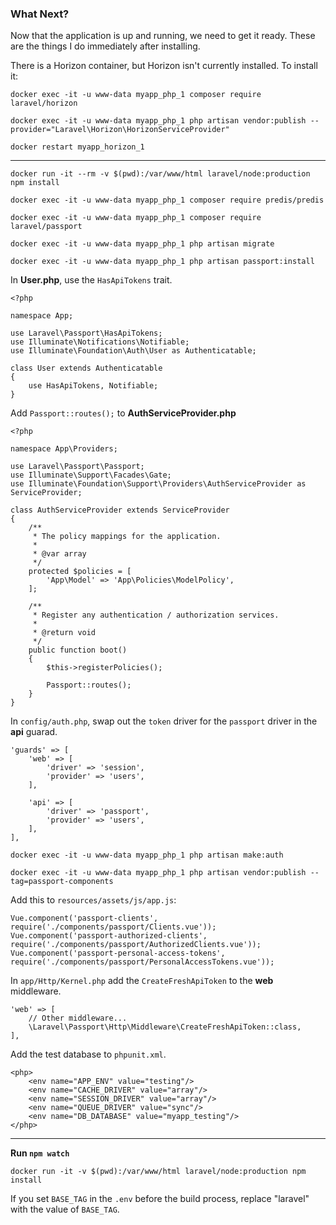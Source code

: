 ### What Next?

Now that the application is up and running, we need to get it ready. These are the things I do immediately after installing.

There is a Horizon container, but Horizon isn't currently installed. To install it:

`docker exec -it -u www-data myapp_php_1 composer require laravel/horizon`

`docker exec -it -u www-data myapp_php_1 php artisan vendor:publish --provider="Laravel\Horizon\HorizonServiceProvider"`

`docker restart myapp_horizon_1`

---

`docker run -it --rm -v $(pwd):/var/www/html laravel/node:production npm install`

`docker exec -it -u www-data myapp_php_1 composer require predis/predis`

`docker exec -it -u www-data myapp_php_1 composer require laravel/passport`

`docker exec -it -u www-data myapp_php_1 php artisan migrate`

`docker exec -it -u www-data myapp_php_1 php artisan passport:install`

In **User.php**, use the `HasApiTokens` trait.

```
<?php

namespace App;

use Laravel\Passport\HasApiTokens;
use Illuminate\Notifications\Notifiable;
use Illuminate\Foundation\Auth\User as Authenticatable;

class User extends Authenticatable
{
    use HasApiTokens, Notifiable;
}
```

Add `Passport::routes();` to **AuthServiceProvider.php**

```
<?php

namespace App\Providers;

use Laravel\Passport\Passport;
use Illuminate\Support\Facades\Gate;
use Illuminate\Foundation\Support\Providers\AuthServiceProvider as ServiceProvider;

class AuthServiceProvider extends ServiceProvider
{
    /**
     * The policy mappings for the application.
     *
     * @var array
     */
    protected $policies = [
        'App\Model' => 'App\Policies\ModelPolicy',
    ];

    /**
     * Register any authentication / authorization services.
     *
     * @return void
     */
    public function boot()
    {
        $this->registerPolicies();

        Passport::routes();
    }
}
```

In `config/auth.php`, swap out the `token` driver for the `passport` driver in the **api** guarad.

```
'guards' => [
    'web' => [
        'driver' => 'session',
        'provider' => 'users',
    ],

    'api' => [
        'driver' => 'passport',
        'provider' => 'users',
    ],
],
```

`docker exec -it -u www-data myapp_php_1 php artisan make:auth`

`docker exec -it -u www-data myapp_php_1 php artisan vendor:publish --tag=passport-components`

Add this to `resources/assets/js/app.js`:

```
Vue.component('passport-clients', require('./components/passport/Clients.vue'));
Vue.component('passport-authorized-clients', require('./components/passport/AuthorizedClients.vue'));
Vue.component('passport-personal-access-tokens', require('./components/passport/PersonalAccessTokens.vue'));
```

In `app/Http/Kernel.php` add the `CreateFreshApiToken` to the **web** middleware.

```
'web' => [
    // Other middleware...
    \Laravel\Passport\Http\Middleware\CreateFreshApiToken::class,
],
```

Add the test database to `phpunit.xml`.

```
<php>
    <env name="APP_ENV" value="testing"/>
    <env name="CACHE_DRIVER" value="array"/>
    <env name="SESSION_DRIVER" value="array"/>
    <env name="QUEUE_DRIVER" value="sync"/>
    <env name="DB_DATABASE" value="myapp_testing"/>
</php>
```

---

**Run `npm watch`**

`docker run -it -v $(pwd):/var/www/html laravel/node:production npm install`

If you set `BASE_TAG` in the `.env` before the build process, replace "laravel" with the value of `BASE_TAG`.
